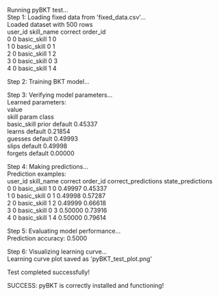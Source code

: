 Running pyBKT test...  
Step 1: Loading fixed data from 'fixed\_data.csv'...  
Loaded dataset with 500 rows  
   user\_id   skill\_name  correct  order\_id  
0        0  basic\_skill        1         0  
1        0  basic\_skill        0         1  
2        0  basic\_skill        1         2  
3        0  basic\_skill        0         3  
4        0  basic\_skill        1         4

Step 2: Training BKT model...

Step 3: Verifying model parameters...  
Learned parameters:  
                              value  
skill       param   class  
basic\_skill prior   default 0.45337  
            learns  default 0.21854  
            guesses default 0.49993  
            slips   default 0.49998  
            forgets default 0.00000

Step 4: Making predictions...  
Prediction examples:  
   user\_id   skill\_name  correct  order\_id  correct\_predictions  state\_predictions  
0        0  basic\_skill        1         0              0.49997            0.45337  
1        0  basic\_skill        0         1              0.49998            0.57287  
2        0  basic\_skill        1         2              0.49999            0.66618  
3        0  basic\_skill        0         3              0.50000            0.73916  
4        0  basic\_skill        1         4              0.50000            0.79614

Step 5: Evaluating model performance...  
Prediction accuracy: 0.5000

Step 6: Visualizing learning curve...  
Learning curve plot saved as 'pyBKT\_test\_plot.png'

Test completed successfully\!

SUCCESS: pyBKT is correctly installed and functioning\!  
